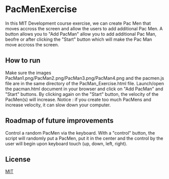 # PacMenExercise

In this MIT Development course exercise, we can create Pac Men that moves accross the screen and allow the users to add additional Pac Men. A button allows you to "Add PacMan"
allow you to add additional Pac Man, beofre or after clicking the "Start" button which will make the Pac Man move accross the screen. 

## How to run

Make sure the images PacMan1.png/PacMan2.png/PacMan3.png/PacMan4.png and the pacmen.js file are in the same directory of the PacMan_Exercise.html file. Launch/open the pacman.html document in your browser and click on "Add PacMan" and "Start" buttons. By clicking again on the "Start" button, the velocity of the PacMen(s) will increase. Notice : if you create too much PacMens and increase velocity, it can slow down your computer. 

## Roadmap of future improvements

Control a random PacMen via the keyboard. With a "control" button, the script will randomly put a PacMen, put it in the center and the control by the user will begin
upon keyboard touch (up, down, left, right). 

## License

[MIT](https://choosealicense.com/licenses/mit/)
